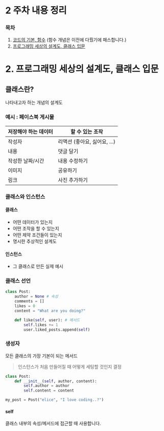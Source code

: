 # 2 주차 내용 정리

### 목차
1. [코드의 기본, 함수]() (함수 개념은 이전에 다뤘기에 패스합니다.)
2. [프로그래밍 세상의 설계도, 클래스 입문](#2-프로그래밍-세상의-설계도-클래스-입문)


# 2. 프로그래밍 세상의 설계도, 클래스 입문


## 클래스란?
나타내고자 하는 개념의 설계도


### 예시 : 페이스북 게시물 
|저장해야 하는 데이터|할 수 있는 조작|
|------------------|--------------|
|작성자|리액션 (좋아요, 싫어요, ...)|
|내용|댓글 달기|
|작성한 날짜/시간|내용 수정하기|
|이미지|공유하기|
|링크|사진 추가하기|


### 클래스와 인스턴스
#### 클래스
- 어떤 데이터가 있는지
- 어떤 조작을 할 수 있는지
- 어떤 제약 조건들이 있는지
- 명시한 추상적인 설계도

#### 인스턴스
- 그 클래스로 만든 실제 예시


### 클래스 선언
```python
class Post:
    author = None # 속성
    comments = []
    likes = 0
    content = "What are you doing?"

    def like(self, user): # 메서드
        self.likes += 1
        user.liked_posts.append(self)
```


### 생성자
모든 클래스의 가장 기본이 되는 메서드

> 인스턴스가 처음 만들어질 때 어떻게 세팅할 것인지 결정

```python
class Post:
    def __init__(self, author, content):
        self.author = author
        self.content = content

my_post = Post("elice", "I love coding..?")
```

#### self
클래스 내부의 속성/메서드에 접근할 때 사용합니다.

